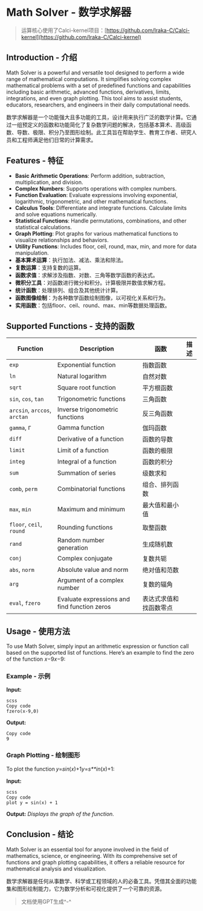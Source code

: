 # Math Solver - 数学求解器
>运算核心使用了Calci-kernel项目：[https://github.com/Iraka-C/Calci-kernel](https://github.com/Iraka-C/Calci-kernel)
## Introduction - 介绍

Math Solver is a powerful and versatile tool designed to perform a wide range of mathematical computations. It simplifies solving complex mathematical problems with a set of predefined functions and capabilities including basic arithmetic, advanced functions, derivatives, limits, integrations, and even graph plotting. This tool aims to assist students, educators, researchers, and engineers in their daily computational needs.

数学求解器是一个功能强大且多功能的工具，设计用来执行广泛的数学计算。它通过一组预定义的函数和功能简化了复杂数学问题的解决，包括基本算术、高级函数、导数、极限、积分乃至图形绘制。此工具旨在帮助学生、教育工作者、研究人员和工程师满足他们日常的计算需求。

## Features - 特征

- **Basic Arithmetic Operations**: Perform addition, subtraction, multiplication, and division.
- **Complex Numbers**: Supports operations with complex numbers.
- **Function Evaluation**: Evaluate expressions involving exponential, logarithmic, trigonometric, and other mathematical functions.
- **Calculus Tools**: Differentiate and integrate functions. Calculate limits and solve equations numerically.
- **Statistical Functions**: Handle permutations, combinations, and other statistical calculations.
- **Graph Plotting**: Plot graphs for various mathematical functions to visualize relationships and behaviors.
- **Utility Functions**: Includes floor, ceil, round, max, min, and more for data manipulation.
- **基本算术运算**：执行加法、减法、乘法和除法。
- **复数运算**：支持复数的运算。
- **函数求值**：求解涉及指数、对数、三角等数学函数的表达式。
- **微积分工具**：对函数进行微分和积分。计算极限并数值求解方程。
- **统计函数**：处理排列、组合及其他统计计算。
- **函数图像绘制**：为各种数学函数绘制图像，以可视化关系和行为。
- **实用函数**：包括floor、ceil、round、max、min等数据处理函数。

## Supported Functions - 支持的函数

| Function                     | Description                                  | 函数                   | 描述 |
| ---------------------------- | -------------------------------------------- | ---------------------- | ---- |
| `exp`                        | Exponential function                         | 指数函数               |      |
| `ln`                         | Natural logarithm                            | 自然对数               |      |
| `sqrt`                       | Square root function                         | 平方根函数             |      |
| `sin`, `cos`, `tan`          | Trigonometric functions                      | 三角函数               |      |
| `arcsin`, `arccos`, `arctan` | Inverse trigonometric functions              | 反三角函数             |      |
| `gamma`, `Γ`                 | Gamma function                               | 伽玛函数               |      |
| `diff`                       | Derivative of a function                     | 函数的导数             |      |
| `limit`                      | Limit of a function                          | 函数的极限             |      |
| `integ`                      | Integral of a function                       | 函数的积分             |      |
| `sum`                        | Summation of series                          | 级数求和               |      |
| `comb`, `perm`               | Combinatorial functions                      | 组合、排列函数         |      |
| `max`, `min`                 | Maximum and minimum                          | 最大值和最小值         |      |
| `floor`, `ceil`, `round`     | Rounding functions                           | 取整函数               |      |
| `rand`                       | Random number generation                     | 生成随机数             |      |
| `conj`                       | Complex conjugate                            | 复数共轭               |      |
| `abs`, `norm`                | Absolute value and norm                      | 绝对值和范数           |      |
| `arg`                        | Argument of a complex number                 | 复数的辐角             |      |
| `eval`, `fzero`              | Evaluate expressions and find function zeros | 表达式求值和找函数零点 |      |

## Usage - 使用方法

To use Math Solver, simply input an arithmetic expression or function call based on the supported list of functions. Here’s an example to find the zero of the function 𝑥−9*x*−9:

### Example - 示例

**Input:**

```
scss
Copy code
fzero(x-9,0)
```

**Output:**

```
Copy code
9
```

### Graph Plotting - 绘制图形

To plot the function 𝑦=𝑠𝑖𝑛(𝑥)+1*y*=*s**in*(*x*)+1:

**Input:**

```
scss
Copy code
plot y = sin(x) + 1
```

**Output:** *Displays the graph of the function.*

## Conclusion - 结论

Math Solver is an essential tool for anyone involved in the field of mathematics, science, or engineering. With its comprehensive set of functions and graph plotting capabilities, it offers a reliable resource for mathematical analysis and visualization.

数学求解器是任何从事数学、科学或工程领域的人的必备工具。凭借其全面的功能集和图形绘制能力，它为数学分析和可视化提供了一个可靠的资源。



> 文档使用GPT生成^-^
